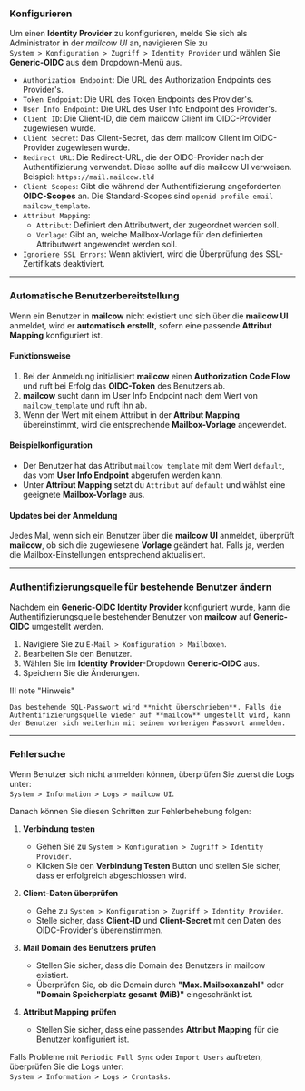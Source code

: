 ### **Konfigurieren**  

Um einen **Identity Provider** zu konfigurieren, melde Sie sich als Administrator in der *mailcow UI* an, navigieren Sie zu  
`System > Konfiguration > Zugriff > Identity Provider` und wählen Sie **Generic-OIDC** aus dem Dropdown-Menü aus.  

* `Authorization Endpoint`: Die URL des Authorization Endpoints des Provider's.  
* `Token Endpoint`: Die URL des Token Endpoints des Provider's.  
* `User Info Endpoint`: Die URL des User Info Endpoint des Provider's.  
* `Client ID`: Die Client-ID, die dem mailcow Client im OIDC-Provider zugewiesen wurde.  
* `Client Secret`: Das Client-Secret, das dem mailcow Client im OIDC-Provider zugewiesen wurde.  
* `Redirect URL`: Die Redirect-URL, die der OIDC-Provider nach der Authentifizierung verwendet. Diese sollte auf die mailcow UI verweisen. Beispiel: `https://mail.mailcow.tld`  
* `Client Scopes`: Gibt die während der Authentifizierung angeforderten **OIDC-Scopes** an. Die Standard-Scopes sind `openid profile email mailcow_template`.  
* `Attribut Mapping`:
    * `Attribut`: Definiert den Attributwert, der zugeordnet werden soll.  
    * `Vorlage`: Gibt an, welche Mailbox-Vorlage für den definierten Attributwert angewendet werden soll.  
* `Ignoriere SSL Errors`: Wenn aktiviert, wird die Überprüfung des SSL-Zertifikats deaktiviert.  

---

### **Automatische Benutzerbereitstellung**  

Wenn ein Benutzer in **mailcow** nicht existiert und sich über die **mailcow UI** anmeldet, wird er **automatisch erstellt**, sofern eine passende **Attribut Mapping** konfiguriert ist.  

#### **Funktionsweise**  
1. Bei der Anmeldung initialisiert **mailcow** einen **Authorization Code Flow** und ruft bei Erfolg das **OIDC-Token** des Benutzers ab.  
2. **mailcow** sucht dann im User Info Endpoint nach dem Wert von `mailcow_template` und ruft ihn ab.  
3. Wenn der Wert mit einem Attribut in der **Attribut Mapping** übereinstimmt, wird die entsprechende **Mailbox-Vorlage** angewendet.  

#### **Beispielkonfiguration**  
- Der Benutzer hat das Attribut `mailcow_template` mit dem Wert `default`, das vom **User Info Endpoint** abgerufen werden kann.  
- Unter **Attribut Mapping** setzt du `Attribut` auf `default` und wählst eine geeignete **Mailbox-Vorlage** aus.  

#### **Updates bei der Anmeldung**  
Jedes Mal, wenn sich ein Benutzer über die **mailcow UI** anmeldet, überprüft **mailcow**, ob sich die zugewiesene **Vorlage** geändert hat. Falls ja, werden die Mailbox-Einstellungen entsprechend aktualisiert.  

---

### **Authentifizierungsquelle für bestehende Benutzer ändern**  

Nachdem ein **Generic-OIDC Identity Provider** konfiguriert wurde, kann die Authentifizierungsquelle bestehender Benutzer von **mailcow** auf **Generic-OIDC** umgestellt werden.  

1. Navigiere Sie zu `E-Mail > Konfiguration > Mailboxen`.  
2. Bearbeiten Sie den Benutzer.  
3. Wählen Sie im **Identity Provider**-Dropdown **Generic-OIDC** aus.  
4. Speichern Sie die Änderungen. 

!!! note "Hinweis"

    Das bestehende SQL-Passwort wird **nicht überschrieben**. Falls die Authentifizierungsquelle wieder auf **mailcow** umgestellt wird, kann der Benutzer sich weiterhin mit seinem vorherigen Passwort anmelden.  

---

### **Fehlersuche**  

Wenn Benutzer sich nicht anmelden können, überprüfen Sie zuerst die Logs unter:  
`System > Information > Logs > mailcow UI`.  

Danach können Sie diesen Schritten zur Fehlerbehebung folgen:  

1. **Verbindung testen**  
    - Gehen Sie zu `System > Konfiguration > Zugriff > Identity Provider`.  
    - Klicken Sie den **Verbindung Testen** Button und stellen Sie sicher, dass er erfolgreich abgeschlossen wird.  

2. **Client-Daten überprüfen**  
    - Gehe zu `System > Konfiguration > Zugriff > Identity Provider`.  
    - Stelle sicher, dass **Client-ID** und **Client-Secret** mit den Daten des OIDC-Provider's übereinstimmen.  

3. **Mail Domain des Benutzers prüfen**  
    - Stellen Sie sicher, dass die Domain des Benutzers in mailcow existiert.  
    - Überprüfen Sie, ob die Domain durch **"Max. Mailboxanzahl"** oder **"Domain Speicherplatz gesamt (MiB)"** eingeschränkt ist.  

3. **Attribut Mapping prüfen**  
    - Stellen Sie sicher, dass eine passendes **Attribut Mapping** für die Benutzer konfiguriert ist.  

Falls Probleme mit `Periodic Full Sync` oder `Import Users` auftreten, überprüfen Sie die Logs unter:  
`System > Information > Logs > Crontasks`. 
